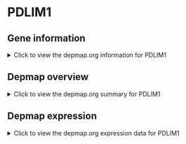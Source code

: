 <h1>PDLIM1</h1>

<h2>Gene information</h2>
<details>
  <summary>Click to view the depmap.org information for PDLIM1</summary>
  <iframe src="https://depmap.org/portal/gene/PDLIM1?tab=about" style="border:none;width:100%;height:800px"></iframe>
</details>

<h2>Depmap overview</h2>
<details>
  <summary>Click to view the depmap.org summary for PDLIM1</summary>
  <iframe src="https://depmap.org/portal/gene/PDLIM1?tab=overview" style="border:none;width:100%;height:800px"></iframe>
</details>

<h2>Depmap expression</h2>
<details>
  <summary>Click to view the depmap.org expression data for PDLIM1</summary>
  <iframe src="https://depmap.org/portal/gene/PDLIM1?tab=characterization" style="border:none;width:100%;height:800px"></iframe>
</details>


<!--
<h2>Reactome Pathway diagram</h2>
PNAME
-->


